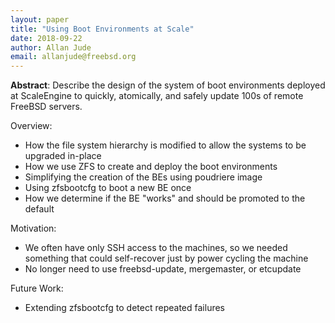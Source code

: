 ```yaml
---
layout: paper
title: "Using Boot Environments at Scale"
date: 2018-09-22
author: Allan Jude
email: allanjude@freebsd.org
---
```

**Abstract**: 
Describe the design of the system of boot environments deployed at ScaleEngine to quickly, atomically, and safely update 100s of remote FreeBSD servers.

Overview:
- How the file system hierarchy is modified to allow the systems to be upgraded in-place
- How we use ZFS to create and deploy the boot environments
- Simplifying the creation of the BEs using poudriere image
- Using zfsbootcfg to boot a new BE once
- How we determine if the BE "works" and should be promoted to the default

Motivation:
- We often have only SSH access to the machines, so we needed something that could self-recover just by power cycling the machine
- No longer need to use freebsd-update, mergemaster, or etcupdate

Future Work:
- Extending zfsbootcfg to detect repeated failures
